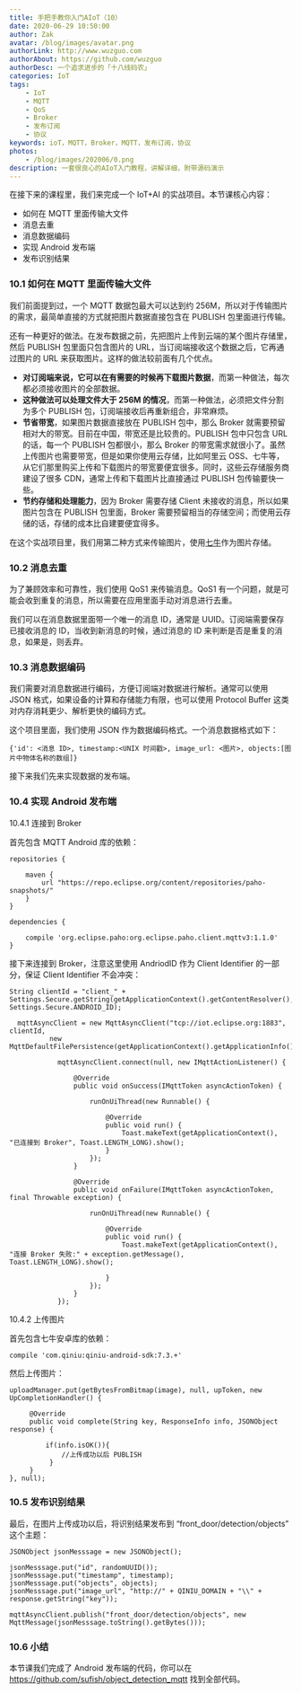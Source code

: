 ```yaml
---
title: 手把手教你入门AIoT（10）
date: 2020-06-29 10:50:00
author: Zak
avatar: /blog/images/avatar.png
authorLink: http://www.wuzguo.com
authorAbout: https://github.com/wuzguo
authorDesc: 一个追求进步的「十八线码农」
categories: IoT
tags: 
	- IoT
	- MQTT
	- QoS
	- Broker
	- 发布订阅
	- 协议
keywords: ioT，MQTT，Broker，MQTT，发布订阅，协议
photos:
	- /blog/images/202006/0.png
description: 一套很良心的AIoT入门教程，讲解详细，附带源码演示
---
```



在接下来的课程里，我们来完成一个 IoT+AI 的实战项目。本节课核心内容：

- 如何在 MQTT 里面传输大文件
- 消息去重
- 消息数据编码
- 实现 Android 发布端
- 发布识别结果

### 10.1 如何在 MQTT 里面传输大文件

我们前面提到过，一个 MQTT 数据包最大可以达到约 256M，所以对于传输图片的需求，最简单直接的方式就把图片数据直接包含在 PUBLISH 包里面进行传输。

还有一种更好的做法。在发布数据之前，先把图片上传到云端的某个图片存储里，然后 PUBLISH 包里面只包含图片的 URL，当订阅端接收这个数据之后，它再通过图片的 URL 来获取图片。这样的做法较前面有几个优点。

- **对订阅端来说，它可以在有需要的时候再下载图片数据**，而第一种做法，每次都必须接收图片的全部数据。
- **这种做法可以处理文件大于 256M 的情况**，而第一种做法，必须把文件分割为多个 PUBLISH 包，订阅端接收后再重新组合，非常麻烦。
- **节省带宽**，如果图片数据直接放在 PUBLISH 包中，那么 Broker 就需要预留相对大的带宽。目前在中国，带宽还是比较贵的。PUBLISH 包中只包含 URL 的话，每一个 PUBLISH 包都很小，那么 Broker 的带宽需求就很小了。虽然上传图片也需要带宽，但是如果你使用云存储，比如阿里云 OSS、七牛等，从它们那里购买上传和下载图片的带宽要便宜很多。同时，这些云存储服务商建设了很多 CDN，通常上传和下载图片比直接通过 PUBLISH 包传输要快一些。
- **节约存储和处理能力**，因为 Broker 需要存储 Client 未接收的消息，所以如果图片包含在 PUBLISH 包里面，Broker 需要预留相当的存储空间；而使用云存储的话，存储的成本比自建要便宜得多。

在这个实战项目里，我们用第二种方式来传输图片，使用[七牛](https://www.qiniu.com/)作为图片存储。

### 10.2 消息去重

为了兼顾效率和可靠性，我们使用 QoS1 来传输消息。QoS1 有一个问题，就是可能会收到重复的消息，所以需要在应用里面手动对消息进行去重。

我们可以在消息数据里面带一个唯一的消息 ID，通常是 UUID。订阅端需要保存已接收消息的 ID，当收到新消息的时候，通过消息的 ID 来判断是否是重复的消息，如果是，则丢弃。

### 10.3 消息数据编码

我们需要对消息数据进行编码，方便订阅端对数据进行解析。通常可以使用 JSON 格式，如果设备的计算和存储能力有限，也可以使用 Protocol Buffer 这类对内存消耗更少、解析更快的编码方式。

这个项目里面，我们使用 JSON 作为数据编码格式。一个消息数据格式如下：

```
{'id': <消息 ID>, timestamp:<UNIX 时间戳>, image_url: <图片>, objects:[图片中物体名称的数组]}
```

接下来我们先来实现数据的发布端。

### 10.4 实现 Android 发布端

10.4.1 连接到 Broker

首先包含 MQTT Android 库的依赖：

```
repositories {

    maven {
        url "https://repo.eclipse.org/content/repositories/paho-snapshots/"
    }
}

dependencies {

    compile 'org.eclipse.paho:org.eclipse.paho.client.mqttv3:1.1.0'
}
```

接下来连接到 Broker，注意这里使用 AndriodID 作为 Client Identifier 的一部分，保证 Client Identifier 不会冲突：

```
String clientId = "client_" + Settings.Secure.getString(getApplicationContext().getContentResolver(), Settings.Secure.ANDROID_ID);

  mqttAsyncClient = new MqttAsyncClient("tcp://iot.eclipse.org:1883", clientId, 
          new MqttDefaultFilePersistence(getApplicationContext().getApplicationInfo().dataDir));

            mqttAsyncClient.connect(null, new IMqttActionListener() {

                @Override
                public void onSuccess(IMqttToken asyncActionToken) {

                    runOnUiThread(new Runnable() {

                        @Override
                        public void run() {
                            Toast.makeText(getApplicationContext(), "已连接到 Broker", Toast.LENGTH_LONG).show();
                        }
                    });
                }

                @Override
                public void onFailure(IMqttToken asyncActionToken, final Throwable exception) {

                    runOnUiThread(new Runnable() {

                        @Override
                        public void run() {
                            Toast.makeText(getApplicationContext(), "连接 Broker 失败:" + exception.getMessage(), Toast.LENGTH_LONG).show();

                        }
                    });
                }
            });
```

10.4.2 上传图片

首先包含七牛安卓库的依赖：

```
compile 'com.qiniu:qiniu-android-sdk:7.3.+'
```

然后上传图片：

```
uploadManager.put(getBytesFromBitmap(image), null, upToken, new UpCompletionHandler() {

     @Override
     public void complete(String key, ResponseInfo info, JSONObject response) {

         if(info.isOK()){
             //上传成功以后 PUBLISH
          }
     }
}, null);
```

### 10.5 发布识别结果

最后，在图片上传成功以后，将识别结果发布到 “front_door/detection/objects” 这个主题：

```
JSONObject jsonMesssage = new JSONObject();

jsonMesssage.put("id", randomUUID());
jsonMesssage.put("timestamp", timestamp);
jsonMesssage.put("objects", objects);
jsonMesssage.put("image_url", "http://" + QINIU_DOMAIN + "\\" + response.getString("key"));
	
mqttAsyncClient.publish("front_door/detection/objects", new MqttMessage(jsonMesssage.toString().getBytes()));
```

### 10.6 小结

本节课我们完成了 Android 发布端的代码，你可以在 https://github.com/sufish/object_detection_mqtt 找到全部代码。